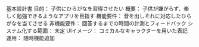 基本設計書
目的：
  子供にひらがなを習得させたい
概要：
  子供が嫌がらず、楽しく勉強できるようなアプリを目指す
機能要件：
  音を出しそれに対応したひらがなを当てさせる
非機能要件：
  回答するまでの時間の計測とフィードバック
システム化する範囲：
  未定
UIイメージ：
  コミカルなキャラクターを用いた表記
運用：
  随時機能追加
